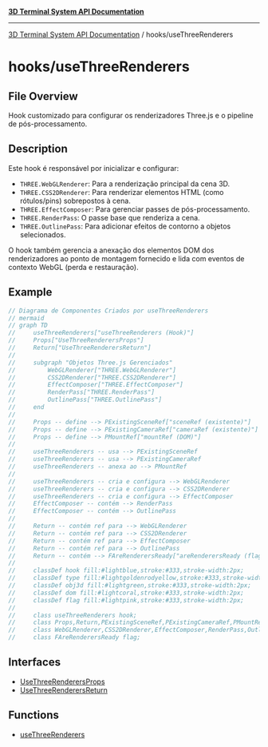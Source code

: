 [**3D Terminal System API Documentation**](../../README.md)

***

[3D Terminal System API Documentation](../../README.md) / hooks/useThreeRenderers

# hooks/useThreeRenderers

## File Overview

Hook customizado para configurar os renderizadores Three.js e o pipeline de pós-processamento.

## Description

Este hook é responsável por inicializar e configurar:
-   `THREE.WebGLRenderer`: Para a renderização principal da cena 3D.
-   `THREE.CSS2DRenderer`: Para renderizar elementos HTML (como rótulos/pins) sobrepostos à cena.
-   `THREE.EffectComposer`: Para gerenciar passes de pós-processamento.
-   `THREE.RenderPass`: O passe base que renderiza a cena.
-   `THREE.OutlinePass`: Para adicionar efeitos de contorno a objetos selecionados.

O hook também gerencia a anexação dos elementos DOM dos renderizadores ao ponto de montagem fornecido
e lida com eventos de contexto WebGL (perda e restauração).

## Example

```ts
// Diagrama de Componentes Criados por useThreeRenderers
// mermaid
// graph TD
//     useThreeRenderers["useThreeRenderers (Hook)"]
//     Props["UseThreeRenderersProps"]
//     Return["UseThreeRenderersReturn"]
//
//     subgraph "Objetos Three.js Gerenciados"
//         WebGLRenderer["THREE.WebGLRenderer"]
//         CSS2DRenderer["THREE.CSS2DRenderer"]
//         EffectComposer["THREE.EffectComposer"]
//         RenderPass["THREE.RenderPass"]
//         OutlinePass["THREE.OutlinePass"]
//     end
//
//     Props -- define --> PExistingSceneRef["sceneRef (existente)"]
//     Props -- define --> PExistingCameraRef["cameraRef (existente)"]
//     Props -- define --> PMountRef["mountRef (DOM)"]
//
//     useThreeRenderers -- usa --> PExistingSceneRef
//     useThreeRenderers -- usa --> PExistingCameraRef
//     useThreeRenderers -- anexa ao --> PMountRef
//
//     useThreeRenderers -- cria e configura --> WebGLRenderer
//     useThreeRenderers -- cria e configura --> CSS2DRenderer
//     useThreeRenderers -- cria e configura --> EffectComposer
//     EffectComposer -- contém --> RenderPass
//     EffectComposer -- contém --> OutlinePass
//
//     Return -- contém ref para --> WebGLRenderer
//     Return -- contém ref para --> CSS2DRenderer
//     Return -- contém ref para --> EffectComposer
//     Return -- contém ref para --> OutlinePass
//     Return -- contém --> FAreRenderersReady["areRenderersReady (flag)"]
//
//     classDef hook fill:#lightblue,stroke:#333,stroke-width:2px;
//     classDef type fill:#lightgoldenrodyellow,stroke:#333,stroke-width:2px;
//     classDef obj3d fill:#lightgreen,stroke:#333,stroke-width:2px;
//     classDef dom fill:#lightcoral,stroke:#333,stroke-width:2px;
//     classDef flag fill:#lightpink,stroke:#333,stroke-width:2px;
//
//     class useThreeRenderers hook;
//     class Props,Return,PExistingSceneRef,PExistingCameraRef,PMountRef type;
//     class WebGLRenderer,CSS2DRenderer,EffectComposer,RenderPass,OutlinePass obj3d;
//     class FAreRenderersReady flag;
```

## Interfaces

- [UseThreeRenderersProps](interfaces/UseThreeRenderersProps.md)
- [UseThreeRenderersReturn](interfaces/UseThreeRenderersReturn.md)

## Functions

- [useThreeRenderers](functions/useThreeRenderers.md)
